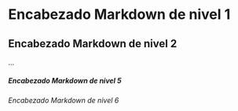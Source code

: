 # Encabezado Markdown de nivel 1
## Encabezado Markdown de nivel 2
...
##### Encabezado Markdown de nivel 5
###### Encabezado Markdown de nivel 6
